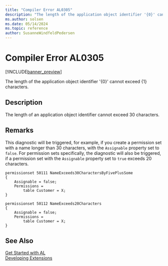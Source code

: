 ```yaml
---
title: "Compiler Error AL0305"
description: "The length of the application object identifier '{0}' cannot exceed {1} characters."
ms.author: solsen
ms.date: 05/14/2024
ms.topic: reference
author: SusanneWindfeldPedersen
---
```

[//]: # (START>DO_NOT_EDIT)
[//]: # (IMPORTANT:Do not edit any of the content between here and the END>DO_NOT_EDIT.)
[//]: # (Any modifications should be made in the .xml files in the ModernDev repo.)
# Compiler Error AL0305

[!INCLUDE[banner_preview](../includes/banner_preview.md)]

The length of the application object identifier '{0}' cannot exceed {1} characters.


## Description
The length of an application object identifier cannot exceed 30 characters.  

[//]: # (IMPORTANT: END>DO_NOT_EDIT)

## Remarks

This diagnostic will be triggered, for example, if you create a permission set with a name longer than 30 characters, with the `Assignable` property set to `false`. For permission sets specifically, the diagnostic will also be triggered, if a permission set with the `Assignable` property set to `true` exceeds 20 characters.

```al
permissionset 50111 NameExceeds30CharactersByFivePlusSome
{
    Assignable = false;
    Permissions = 
        table Customer = X;
}
```

```al
permissionset 50112 NameExceeds20Characters
{
    Assignable = false;
    Permissions = 
        table Customer = X;
}
```

## See Also  
[Get Started with AL](../devenv-get-started.md)  
[Developing Extensions](../devenv-dev-overview.md)  